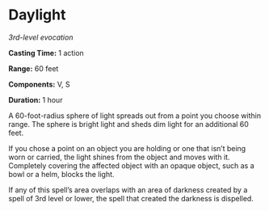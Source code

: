 <title>Daylight</title>

# Daylight

_3rd-level evocation_

**Casting Time:** 1 action

**Range:** 60 feet

**Components:** V, S

**Duration:** 1 hour

A 60-foot-radius sphere of light spreads out
from a point you choose within range. The
sphere is bright light and sheds dim light
for an additional 60 feet.

If you chose a point on an object you are
holding or one that isn’t being worn or
carried, the light shines from the object and
moves with it. Completely covering the
affected object with an opaque object, such
as a bowl or a helm, blocks the light.

If any of this spell’s area overlaps with an
area of darkness created by a spell of 3rd
level or lower, the spell that created the
darkness is dispelled.

